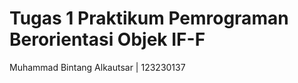 Tugas 1 Praktikum Pemrograman Berorientasi Objek IF-F
=====================================================
Muhammad Bintang Alkautsar | 123230137
